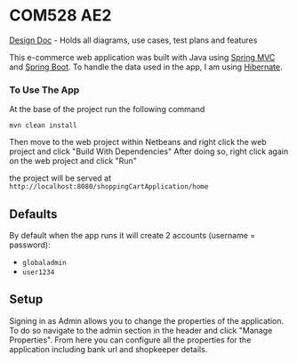 # COM528 AE2
[Design Doc](https://github.com/BenLever/COM528-AE2-BenLever/blob/main/DESIGN.md) - Holds all diagrams, use cases, test plans and features

This e-commerce web application was built with Java using [Spring MVC](https://docs.spring.io/spring-framework/docs/3.2.x/spring-framework-reference/html/mvc.html) and [Spring Boot](https://spring.io/projects/spring-boot). To handle the data used in the app, I am using [Hibernate](https://www.baeldung.com/the-persistence-layer-with-spring-and-jpa).



### To Use The App

At the base of the project run the following command
```
mvn clean install
```
Then move to the web project within Netbeans and right click the web project and click "Build With Dependencies"
After doing so, right click again on the web project and click "Run"

the project will be served at `http://localhost:8080/shoppingCartApplication/home`

## Defaults
By default when the app runs it will create 2 accounts (username = password):
 - `globaladmin`
 - `user1234`

## Setup
Signing in as Admin allows you to change the properties of the application. To do so navigate to the admin section in the header and click "Manage Properties". From here you can configure all the properties for the application including bank url and shopkeeper details.
